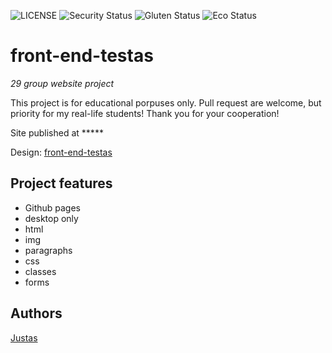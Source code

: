 ![LICENSE](https://img.shields.io/badge/license-MIT-blue.svg?style=flat-square)
![Security Status](https://img.shields.io/security-headers?label=Security&url=https%3A%2F%2Fgithub.com&style=flat-square)
![Gluten Status](https://img.shields.io/badge/Gluten-Free-green.svg)
![Eco Status](https://img.shields.io/badge/ECO-Friendly-green.svg)

# front-end-testas

_29 group website project_

This project is for educational porpuses only. Pull request are welcome, but priority for my real-life students! Thank you for your cooperation!

Site published at *****

Design: [front-end-testas](https://cdn.discordapp.com/attachments/850245533838868480/850246623883034644/login_screen.png)

## Project features

- Github pages
- desktop only
- html
- img
- paragraphs
- css
- classes
- forms

## Authors

[Justas](https://github.com/Justas1988)